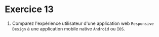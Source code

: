 # Exercice 13

1. Comparez l'expérience utilisateur d'une application web `Responsive Design` à une application mobile native `Android` ou `IOS`.

